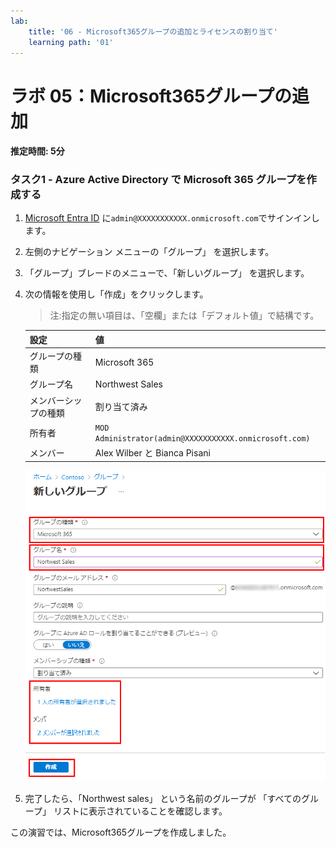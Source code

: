 ```yaml
---
lab:
    title: '06 - Microsoft365グループの追加とライセンスの割り当て'
    learning path: '01'
---
```


# ラボ 05：Microsoft365グループの追加

#### 推定時間: 5分

### タスク1 - Azure Active Directory で Microsoft 365 グループを作成する

1. [Microsoft Entra ID]( https://portal.azure.com/#blade/Microsoft_AAD_IAM/ActiveDirectoryMenuBlade/Overview) に`admin@XXXXXXXXXXX.onmicrosoft.com`でサインインします。

1. 左側のナビゲーション メニューの「グループ」 を選択します。

1. 「グループ」ブレードのメニューで、「新しいグループ」 を選択します。

1. 次の情報を使用し「作成」をクリックします。

    > 注:指定の無い項目は、「空欄」または「デフォルト値」で結構です。

    | 設定 | 値 |
    | :--- | :--- |
    | グループの種類| Microsoft 365 |
    | グループ名| Northwest Sales |
    | メンバーシップの種類| 割り当て済み|
    | 所有者| `MOD Administrator(admin@XXXXXXXXXXX.onmicrosoft.com)` |
    | メンバー| Alex Wilber と Bianca Pisani |

    ![「グループの種類」、「グループ名」、「所有者」、「メンバー」が強調表示された「新しいグループ」ブレードが表示されている画面イメージ](./media/lp1-mod2-create-o365-group.png)

1. 完了したら、「Northwest sales」 という名前のグループが 「すべてのグループ」 リストに表示されていることを確認します。



この演習では、Microsoft365グループを作成しました。

